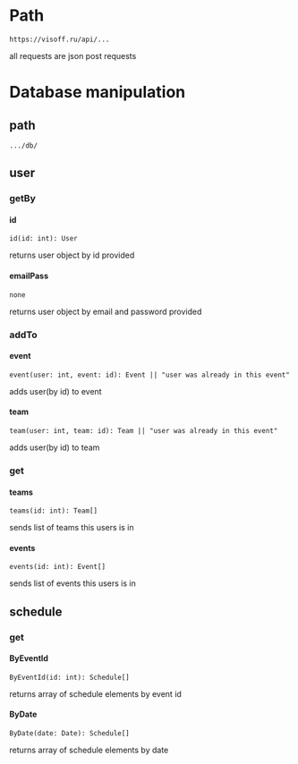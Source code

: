 # Path
```
https://visoff.ru/api/...
```
all requests are json post requests
# Database manipulation
## path
```
.../db/
```
## user
### getBy

#### **id**
```
id(id: int): User
```
returns user object by id provided

#### **emailPass**
```
none
```
returns user object by email and password provided

### addTo

#### **event**
```
event(user: int, event: id): Event || "user was already in this event"
```
adds user(by id) to event

#### **team**
```
team(user: int, team: id): Team || "user was already in this event"
```
adds user(by id) to team

### get

#### **teams**
```
teams(id: int): Team[]
```
sends list of teams this users is in

#### **events**
```
events(id: int): Event[]
```
sends list of events this users is in



## schedule

### get

#### **ByEventId**
```
ByEventId(id: int): Schedule[]
```
returns array of schedule elements by event id

#### **ByDate**
```
ByDate(date: Date): Schedule[]
```
returns array of schedule elements by date